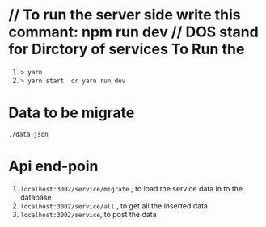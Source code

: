// To run the server side write this commant: npm run dev
// DOS stand for Dirctory of services
To Run the 
============
1. `> yarn` 
2. `> yarn start  or yarn run dev`

Data to be migrate
==================
`./data.json`

Api end-poin
============
1. `localhost:3002/service/migrate` , to load the service data in to the database
2. `localhost:3002/service/all` , to get all the inserted data.
3. `localhost:3002/service`, to post the data 

